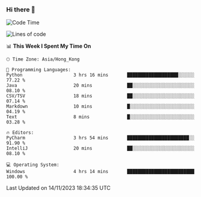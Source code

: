 ### Hi there 👋

<!--
**RoiexLee/RoiexLee** is a ✨ _special_ ✨ repository because its `README.md` (this file) appears on your GitHub profile.

Here are some ideas to get you started:

- 🔭 I’m currently working on ...
- 🌱 I’m currently learning ...
- 👯 I’m looking to collaborate on ...
- 🤔 I’m looking for help with ...
- 💬 Ask me about ...
- 📫 How to reach me: ...
- 😄 Pronouns: ...
- ⚡ Fun fact: ...
-->

<!--START_SECTION:waka-->
![Code Time](http://img.shields.io/badge/Code%20Time-382%20hrs%2035%20mins-blue)

![Lines of code](https://img.shields.io/badge/From%20Hello%20World%20I%27ve%20Written-37.4%20thousand%20lines%20of%20code-blue)

📊 **This Week I Spent My Time On** 

```text
🕑︎ Time Zone: Asia/Hong_Kong

💬 Programming Languages: 
Python                   3 hrs 16 mins       ███████████████████░░░░░░   77.22 % 
Java                     20 mins             ██░░░░░░░░░░░░░░░░░░░░░░░   08.10 % 
CSV/TSV                  18 mins             ██░░░░░░░░░░░░░░░░░░░░░░░   07.14 % 
Markdown                 10 mins             █░░░░░░░░░░░░░░░░░░░░░░░░   04.19 % 
Text                     8 mins              █░░░░░░░░░░░░░░░░░░░░░░░░   03.28 % 

🔥 Editors: 
PyCharm                  3 hrs 54 mins       ███████████████████████░░   91.90 % 
IntelliJ                 20 mins             ██░░░░░░░░░░░░░░░░░░░░░░░   08.10 % 

💻 Operating System: 
Windows                  4 hrs 14 mins       █████████████████████████   100.00 % 
```


 Last Updated on 14/11/2023 18:34:35 UTC
<!--END_SECTION:waka-->
